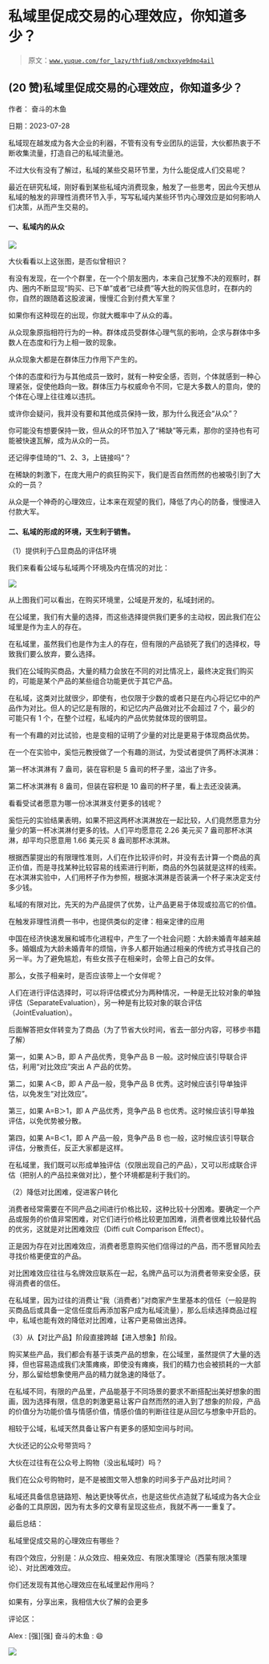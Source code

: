 # 私域里促成交易的心理效应，你知道多少？

> 原文：[`www.yuque.com/for_lazy/thfiu8/xmcbxxye9dmo4ail`](https://www.yuque.com/for_lazy/thfiu8/xmcbxxye9dmo4ail)



## (20 赞)私域里促成交易的心理效应，你知道多少？ 

作者： 奋斗的木鱼 

日期：2023-07-28 

私域现在越发成为各大企业的利器，不管有没有专业团队的运营，大伙都热衷于不断收集流量，打造自己的私域流量池。 

不过大伙有没有了解过，私域的某些交易环节里，为什么能促成人们交易呢？ 

最近在研究私域，刚好看到某些私域内消费现象，触发了一些思考，因此今天想从私域的触发的非理性消费环节入手，写写私域内某些环节内心理效应是如何影响人们决策，从而产生交易的。 

#### 一、私域内的从众 

![](img/7336e8c70897d9afee10f0b0d4702280.png) 

大伙看看以上这张图，是否似曾相识？ 

有没有发现，在一个个群里，在一个个朋友圈内，本来自己犹豫不决的观察时，群内、圈内不断显现“购买、已下单”或者“已续费”等大批的购买信息时，在群内的你，自然的跟随着这股波澜，慢慢汇合到付费大军里？ 

如果你有这种现在的出现，你就大概率中了从众的毒。 

从众现象原指相符行为的一种。群体成员受群体心理气氛的影响，企求与群体中多数人在态度和行为上相一致的现象。 

从众现象大都是在群体压力作用下产生的。 

个体的态度和行为与其他成员一致时，就有一种安全感，否则，个体就感到一种心理紧张，促使他趋向一致。群体压力与权威命令不同，它是大多数人的意向，使的个体在心理上往往难以违抗。 

或许你会疑问，我并没有要和其他成员保持一致，那为什么我还会“从众”？ 

你可能没有想要保持一致，但从众的环节加入了“稀缺”等元素，那你的坚持也有可能被快速瓦解，成为从众的一员。 

还记得李佳琦的“1、2、3，上链接吗“？ 

在稀缺的刺激下，在庞大用户的疯狂购买下，我们是否自然而然的也被吸引到了大众的一员？ 

从众是一个神奇的心理效应，让本来在观望的我们，降低了内心的防备，慢慢进入付款大军。 

#### 二、私域的形成的环境，天生利于销售。 

（1）提供利于凸显商品的评估环境 

我们来看看公域与私域两个环境及内在情况的对比： 

![](img/17b64ec26d2647105509b4f2a786135c.png) 

从上图我们可以看出，在购买环境里，公域是开发的，私域封闭的。 

在公域里，我们有大量的选择，而这些选择提供我们更多的主动权，因此我们在公域里是作为主人的存在。 

在私域里，虽然我们也是作为主人的存在，但有限的产品锁死了我们的选择权，导致我们要么放弃，要么选择。 

我们在公域购买商品，大量的精力会放在不同的对比情况上，最终决定我们购买的，可能是某个产品的某些组合功能更优于其它产品。 

在私域，这类对比就很少，即使有，也仅限于少数的或者只是在内心将记忆中的产品作为对比。但人的记忆是有限的，和记忆内产品做对比不会超过 7 个，最少的可能只有 1 个，在整个过程，私域内的产品优势就体现的很明显。 

有一个有趣的对比试验，也是变相的证明了少量的对比是更易于体现商品优势。 

在一个在实验中，奚恺元教授做了一个有趣的测试，为受试者提供了两杯冰淇淋： 

第一杯冰淇淋有 7 盎司，装在容积是 5 盎司的杯子里，溢出了许多。 

第二杯冰淇淋有 8 盎司，但装在容积是 10 盎司的杯子里，看上去还没装满。 

看看受试者愿意为哪一份冰淇淋支付更多的钱呢？ 

奚恺元的实验结果表明，如果不把这两杯冰淇淋放在一起比较，人们竟然愿意为分量少的第一杯冰淇淋付更多的钱。人们平均愿意花 2.26 美元买 7 盎司那杯冰淇淋，却平均只愿意用 1.66 美元买 8 盎司那杯冰淇淋。 

根据西蒙提出的有限理性准则，人们在作比较评价时，并没有去计算一个商品的真正价值，而是寻找某种比较容易的线索进行判断，商品的外包装就是这样的线索。在冰淇淋实验中，人们用杯子作为参照，根据冰淇淋是否装满一个杯子来决定支付多少钱。 

私域的有限对比，先天的为产品提供了优势，让产品更易于体现或拉高它的价值。 

在触发非理性消费一书中，也提供类似的定律：相亲定律的应用 

中国在经济快速发展和城市化进程中，产生了一个社会问题：大龄未婚青年越来越多。婚姻成为大龄未婚青年的烦恼，许多人都开始通过相亲的传统方式寻找自己的另一半。为了避免尴尬，有些女孩子在相亲时，会带上自己的女伴。 

那么，女孩子相亲时，是否应该带上一个女伴呢？ 

人们在进行评估选择时，可以将评估模式分为两种情况，一种是无比较对象的单独评估（SeparateEvaluation），另一种是有比较对象的联合评估（JointEvaluation）。 

后面解答把女伴转变为了商品（为了节省大伙时间，省去一部分内容，可移步书籍了解） 

第一，如果 A＞B，即 A 产品优秀，竞争产品 B 一般。这时候应该引导联合评估，利用“对比效应”突出 A 产品的优势。 

第二，如果 A＜B，即 A 产品一般，竞争产品 B 优秀。这时候应该引导单独评估，以免发生“对比效应”。 

第三，如果 A=B＞1，即 A 产品优秀，竞争产品 B 也优秀。这时候应该引导单独评估，以免优势被分散。 

第四，如果 A=B＜1，即 A 产品一般，竞争产品 B 也一般，这时候应该引导联合评估，分散责任，反正大家都是这样。 

在私域里，我们既可以形成单独评估（仅限出现自己的产品），又可以形成联合评估（把别人的产品拉来做对比），整个环境都是利于我们的。 

（2）降低对比困难，促进客户转化 

消费者经常需要在不同产品之间进行价格比较，这种比较十分困难。要确定一个产品或服务的价值非常困难，对它们进行价格比较更加困难，消费者很难比较替代品的优劣，这就是对比困难效应（Diffi cult Comparison Effect）。 

正是因为存在对比困难效应，消费者愿意购买他们信得过的产品，而不愿冒风险去寻找价格更便宜的产品。 

对比困难效应往往与名牌效应联系在一起，名牌产品可以为消费者带来安全感，获得消费者的信任。 

在私域里，因为过往的消费让“我（消费者）”对商家产生里基本的信任（一般是购买商品后或具备一定信任度后再添加客户成为私域流量），那么后续选择商品过程中，私域也能有效的降低对比困难，让客户更易做出选择。 

（3）从【对比产品】阶段直接跨越【进入想象】阶段。 

购买某些产品，我们都会有基于该类产品的想象，在公域里，虽然提供了大量的选择，但也容易造成我们决策瘫痪，即使没有瘫痪，我们的精力也会被损耗的一大部分，那么留给想象使用产品的精力就急速的降低了。 

在私域不同，有限的产品里，产品能基于不同场景的要求不断搭配出美好想象的图画，因为选择有限，信息的刺激更易让客户自然而然的进入到了想象的阶段，产品的价值分为功能价值与情感价值，情感价值的判断往往是从回忆与想象中开启的。 

相较于公域，私域天然具备让客户有更多的感知空间与时间。 

大伙还记的公众号带货吗？ 

大伙在过往有在公众号上购物（没出私域时）吗？ 

我们在公众号购物时，是不是被图文带入想象的时间多于产品对比时间？ 

私域还具备信息链路短、触达更快等优点，也是这些优点造就了私域成为各大企业必备的工具原因，因为有太多的文章有呈现这些点，我就不再一一重复了。 

最后总结： 

私域里促成交易的心理效应有哪些？ 

有四个效应，分别是：从众效应、相亲效应、有限决策理论（西蒙有限决策理论）、对比困难效应。 

你们还发现有其他心理效应在私域里起作用吗？ 

如果有，分享出来，我相信大伙了解的会更多 

评论区： 

Alex : [强][强] 奋斗的木鱼 : 😄 

![](img/894d30a529e7c37bcd3392323c99941c.png)  